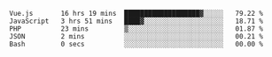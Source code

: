 <!--START_SECTION:waka-->

```text
Vue.js       16 hrs 19 mins  ███████████████████▓░░░░░   79.22 %
JavaScript   3 hrs 51 mins   ████▓░░░░░░░░░░░░░░░░░░░░   18.71 %
PHP          23 mins         ▒░░░░░░░░░░░░░░░░░░░░░░░░   01.87 %
JSON         2 mins          ░░░░░░░░░░░░░░░░░░░░░░░░░   00.21 %
Bash         0 secs          ░░░░░░░░░░░░░░░░░░░░░░░░░   00.00 %
```

<!--END_SECTION:waka-->

